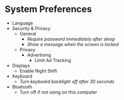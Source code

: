 # System Preferences

* Language
* Security & Privacy
    * General
        * _Require password immediately after sleep_
        * _Show a message when the screen is locked_
    * Privacy
        * Advertising
            * Limit Ad Tracking
* Displays
    * Enable Night Shift
* Keyboard
    * _Turn keyboard backlight off after 30 seconds_
* Bluetooth
    * Turn off if not using on this computer
